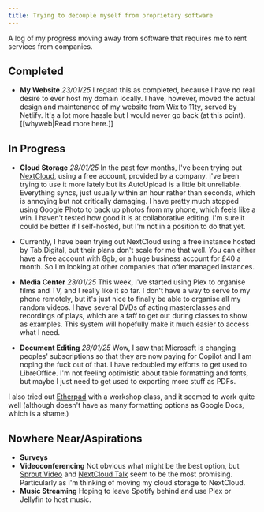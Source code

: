 ```yaml
---
title: Trying to decouple myself from proprietary software
---
```

A log of my progress moving away from software that requires me to rent services from companies.

## Completed
- **My Website** *23/01/25* I regard this as completed, because I have no real desire to ever host my domain locally. I have, however, moved the actual design and maintenance of my website from Wix to 11ty, served by Netlify. It's a lot more hassle but I would never go back (at this point). [[whyweb|Read more here.]]

## In Progress
- **Cloud Storage** *28/01/25* In the past few months, I've been trying out [NextCloud](https://nextcloud.com/install/), using a free account, provided by a company. I've been trying to use it more lately but its AutoUpload is a little bit unreliable. Everything syncs, just usually within an hour rather than seconds, which is annoying but not critically damaging. I have pretty much stopped using Google Photo to back up photos from my phone, which feels like a win. I haven't tested how good it is at collaborative editing. I'm sure it could be better if I self-hosted, but I'm not in a position to do that yet. 

- Currently, I have been trying out NextCloud using a free instance hosted by Tab.Digital, but their plans don't scale for me that well. You can either have a free account with 8gb, or a huge business account for £40 a month. So I'm looking at other companies that offer managed instances.

- **Media Center** *23/01/25* This week, I've started using Plex to organise films and TV, and I really like it so far. I don't have a way to serve to my phone remotely, but it's just nice to finally be able to organise all my random videos. I have several DVDs of acting masterclasses and recordings of plays, which are a faff to get out during classes to show as examples. This system will hopefully make it much easier to access what I need.

- **Document Editing** *28/01/25* Wow, I saw that Microsoft is changing peoples' subscriptions so that they are now paying for Copilot and I am noping the fuck out of that. I have redoubled my efforts to get used to LibreOffice. I'm not feeling optimistic about table formatting and fonts, but maybe I just need to get used to exporting more stuff as PDFs.

I also tried out [Etherpad](https://framapad.org/abc/en/) with a workshop class, and it seemed to work quite well (although doesn't have as many formatting options as Google Docs, which is a shame.)

## Nowhere Near/Aspirations
- **Surveys**
- **Videoconferencing** Not obvious what might be the best option, but [Sprout Video](https://sproutvideo.com/pricing) and [NextCloud Talk](https://nextcloud.com/talk/) seem to be the most promising. Particularly as I'm thinking of moving my cloud storage to NextCloud.
- **Music Streaming** Hoping to leave Spotify behind and use Plex or Jellyfin to host music. 